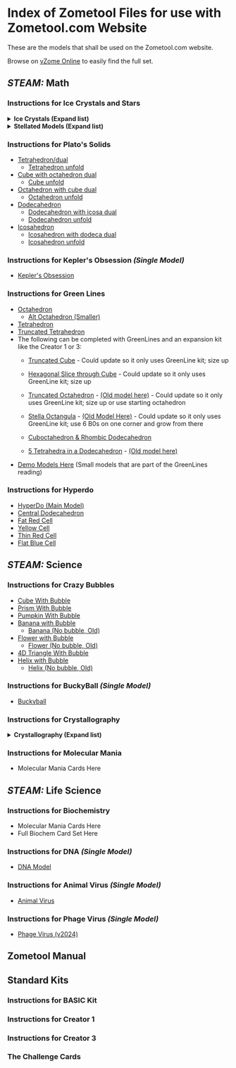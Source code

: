 


# Index of Zometool Files for use with Zometool.com Website
These are the models that shall be used on the Zometool.com website. 

Browse on [vZome Online](https://www.vzome.com/app/browser/?user=zometool) to easily find the full set. 

## *STEAM:* Math

### Instructions for Ice Crystals and Stars
  <details>
    <summary>
      <h4> Ice Crystals (Expand list) </h4>
    </summary>
  </details> 

  <details>
    <summary>
      <h4> Stellated Models (Expand list) </h4>
    </summary>
  </details> 

### Instructions for Plato's Solids
  <!-- - Preliminary set can be found at [v2024-04](./2024/04/28/) -->
  - [Tetrahedron/dual](./2025/07/18/11-25-39-SOL-4-Tetra/)
    - [Tetrahedron unfold](./2025/07/18/11-27-16-SOL-4-Tetra-Unfold/)
  - [Cube with octahedron dual](./2025/07/18/11-29-10-SOL-6-Cube/)
    - [Cube unfold](./2025/07/18/12-09-40-SOL-6-Cube-unfold/)
  - [Octahedron with cube dual](./2025/07/18/12-13-53-SOL-8-Octahedron/)
    - [Octahedron unfold](./2025/07/18/12-15-51-SOL-8-Octa-unfold/)
  - [Dodecahedron](./2025/07/18/12-18-25-SOL-12-Dodecahedron/)
    - [Dodecahedron with icosa dual](./2025/07/18/12-24-14-SOL-12-Dodeca-Dual2/)
    - [Dodecahedron unfold](./2025/07/18/12-29-38-SOL-12-Dodeca-unfold2/)
  - [Icosahedron](./2025/07/18/12-33-37-SOL-20-Icosa2/)
    - [Icosahedron with dodeca dual](./2025/07/18/12-34-40-SOL-20-Icosa-Dual/)
    - [Icosahedron unfold](./2025/07/18/12-36-01-SOL-20-Icosa-unfold/)

### Instructions for Kepler's Obsession *(Single Model)*
  - [Kepler's Obsession](./2025/03/20/06-44-08-528Z-PRJ-KPK-Keplers-Obsession/)

### Instructions for Green Lines
  - [Octahedron](./2025/04/16/11-55-21-GRN-octahedron-good-1/)
    - [Alt Octahedron (Smaller)](./2025/04/16/12-05-12-GRN-octahedron-better2-OnlyGRN/) 
  - [Tetrahedron](./2025/04/15/21-58-01-GRN-Tetrahedron/)
  - [Truncated Tetrahedron](./2025/04/15/22-59-01-GRN-Trunc-Tetra-OL/)
  - The following can be completed with GreenLines and an expansion kit like the Creator 1 or 3: 
    - [Truncated Cube](./2025/04/15/22-46-50-GRN+ZT1-TruncCube/) - Could update so it only uses GreenLine kit; size up
    
    - [Hexagonal Slice through Cube](./2025/04/15/23-10-55-GRN-HexSliceThruCube/) - Could update so it only uses GreenLine kit; size up
    - [Truncated Octahedron](./2025/04/15/23-18-09-GRN-TruncOcta/) - [(Old model here)](./2024/04/26/16-22-53-TruncatedOctahedron/) - Could update so it only uses GreenLine kit; size up or use starting octahedron
    - [Stella Octangula](./2025/04/15/23-25-47-GRN-StellaOctangula/) - [(Old Model Here)](./2024/04/26/16-21-28-StellaOctangula/) - Could update so it only uses GreenLine kit; use 6 B0s on one corner and grow from there
    - [Cuboctahedron & Rhombic Dodecahedron](./2025/04/15/23-22-38-GRN-Cubocta+Rhombic-Dodeca/)
    - [5 Tetrahedra in a Dodecahedron](./2025/04/15/23-31-13-GRN-5Tetras/) - [(Old model here)](./2024/04/26/16-16-20-5Tetras/)<!-- File only showing finished -->
  - [Demo Models Here](./2025/04/15/) (Small models that are part of the GreenLines reading)

### Instructions for Hyperdo 
  - [HyperDo (Main Model)](./2025/03/07/19-49-23-582Z-PRJ-HYP-Model-1-HyperDo-Detailed---LC/)
  - [Central Dodecahedron](./2025/03/05/07-45-57-752Z-PRJ-HYP-Dodeca-by-Y1s/)
   - [Fat Red Cell](./2025/03/06/23-46-37-540Z-PRJ-HYP-model3-Fat-Red-Cell/)
  - [Yellow Cell](./2025/03/07/19-57-32-060Z-PRJ-HYP-Model-4-YellowCell/)
  - [Thin Red Cell](./2025/03/07/20-04-38-696Z-PRJ-HYP-Model-5-Thin-Red-Cell/)
  - [Flat Blue Cell](./2025/03/07/20-06-20-978Z-PRJ-HYP-Model-6-Blue-Flat-Cell/)

## *STEAM:* Science

### Instructions for Crazy Bubbles
 - [Cube With Bubble](./2025/03/25/19-37-46-989Z-PRJ-BUB-1-Hypercube-Wand-with-bubble/)
 - [Prism With Bubble](./2025/03/25/04-34-13-672Z-PRJ-BUB-2-Prism-Tri+bubble/) <!--add to ZT-->
 - [Pumpkin With Bubble](./2025/03/25/04-37-06-005Z-PRJ-BUB-3-Pumpkin+bubble/) <!--add to ZT-->
 - [Banana with Bubble](./2025/07/21/12-45-09-PRJ-BUB-4-Banana+bubble/)
   - [Banana (No bubble, Old)](./2025/03/25/05-14-04-117Z-PRJ-BUB-4-Banana/) [](./2024/04/30/)
 - [Flower with Bubble](./2025/07/21/13-07-23-PRJ-BUB-5-Flower+bubble-2/)
    - [Flower (No bubble, Old)](./2025/03/25/05-15-03-815Z-PRJ-BUB-5-Flower/)
 - [4D Triangle With Bubble](./2025/03/25/05-31-57-917Z-PRJ-BUB-6-Triangle-4D+bubble/)
 - [Helix with Bubble](./2025/07/21/13-27-59-PRJ-BUB-7-Spiral-Helix+bubble/)
   - [Helix (No bubble, Old)](./2025/03/25/05-35-04-013Z-PRJ-BUB-7-Spiral-Helix/)
 <!-- Other demo models -->

### Instructions for BuckyBall *(Single Model)*
  - [Buckyball](./2025/03/12/00-06-46-755Z-PRJ-BUK-Buckyball/)


### Instructions for Crystallography 
  <details>
    <summary>
      <h4> Crystallography (Expand list) </h4>
    </summary>
    <ul>
    <li> <a href="./2025/"> Primitive Cubic </a> </li>
    </ul>
  </details> 

### Instructions for Molecular Mania
  - Molecular Mania Cards Here

## *STEAM:* Life Science

### Instructions for Biochemistry
  - Molecular Mania Cards Here
  - Full Biochem Card Set Here

### Instructions for DNA *(Single Model)*
  - [DNA Model](./2025/03/05/09-13-20-424Z-PRJ-DNA-mod1/)

### Instructions for Animal Virus *(Single Model)*
  - [Animal Virus](./2025/03/25/22-24-17-308Z-PRJ-VIR-Animal-Virus/)
  <!-- - [Animal Virus (No shadow scenes)](./2025/03/07/22-41-00-749Z-PRJ-VIR-Animal-Virus-2/) -->

### Instructions for Phage Virus *(Single Model)*
  - [Phage Virus (v2024)](./2024/05/09/13-16-00-Phage/)














## Zometool Manual

## Standard Kits
### Instructions for BASIC Kit
### Instructions for Creator 1
### Instructions for Creator 3
### The Challenge Cards


 <!-- If we want to use expanding lists -->
<style>
  summary > * {
          display: inline
        }
</style>

<!-- 
<details open>
<summary>
 <h3> Instructions for Crystallography </h3>
</summary>
</details> 
-->
